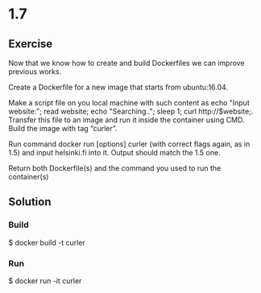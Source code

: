 # 1.7

## Exercise

Now that we know how to create and build Dockerfiles we can improve previous works.

Create a Dockerfile for a new image that starts from ubuntu:16.04.

Make a script file on you local machine with such content as echo "Input website:"; read website; echo "Searching.."; sleep 1; curl http://$website;. Transfer this file to an image and run it inside the container using CMD. Build the image with tag “curler”.

Run command docker run [options] curler (with correct flags again, as in 1.5) and input helsinki.fi into it. Output should match the 1.5 one.

Return both Dockerfile(s) and the command you used to run the container(s)

## Solution

### Build
$ docker build -t curler

### Run
$ docker run -it curler
